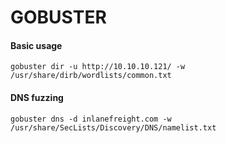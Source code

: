 # GOBUSTER

#### Basic usage

```
gobuster dir -u http://10.10.10.121/ -w /usr/share/dirb/wordlists/common.txt
```

#### DNS fuzzing

```
gobuster dns -d inlanefreight.com -w /usr/share/SecLists/Discovery/DNS/namelist.txt
```
